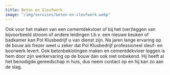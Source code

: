 ```yaml
---
title: Beton en Sleufwerk
image: "/img/services/beton-en-sleufwerk.webp"
---
```


Ook voor het maken van een cementdekvloer of bij het (ver)leggen van
bijvoorbeeld stroom of andere leidingen t.b.v. een nieuwe keuken of badkamer kan
Pol Klusbedrijf u van dienst zijn. Na jaren lange ervaring op de bouw als frezer
weet u zeker dat Pol Klusbedrijf professioneel sleuf- en boorwerk levert. Ook
betonbekistingen maken en cementdekvloer leggen is hem door zijn werkervaring op
de bouw dan ook niet onbekend. Hij heeft al het benodigde gereedschap in huis,
dus neem contact op en hij kan zo aan de slag.
